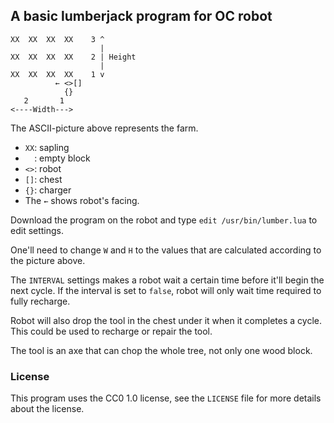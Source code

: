 ## A basic lumberjack program for OC robot

```
XX  XX  XX  XX    3 ^
                    |
XX  XX  XX  XX    2 | Height
                    |
XX  XX  XX  XX    1 v
          ← <>[]
            {}
   2       1
<----Width--->
```

The ASCII-picture above represents the farm.

* `XX`: sapling
* `  `: empty block
* `<>`: robot
* `[]`: chest
* `{}`: charger
* The `←` shows robot's facing.

Download the program on the robot and type `edit /usr/bin/lumber.lua` to edit settings.

One'll need to change `W` and `H` to the values that are calculated according to the picture above.

The `INTERVAL` settings makes a robot wait a certain time before it'll begin the next cycle. If the interval is set to `false`, robot will only wait time required to fully recharge.

Robot will also drop the tool in the chest under it when it completes a cycle. This could be used to recharge or repair the tool.

The tool is an axe that can chop the whole tree, not only one wood block.

### License
This program uses the CC0 1.0 license, see the `LICENSE` file for more details about the license.
